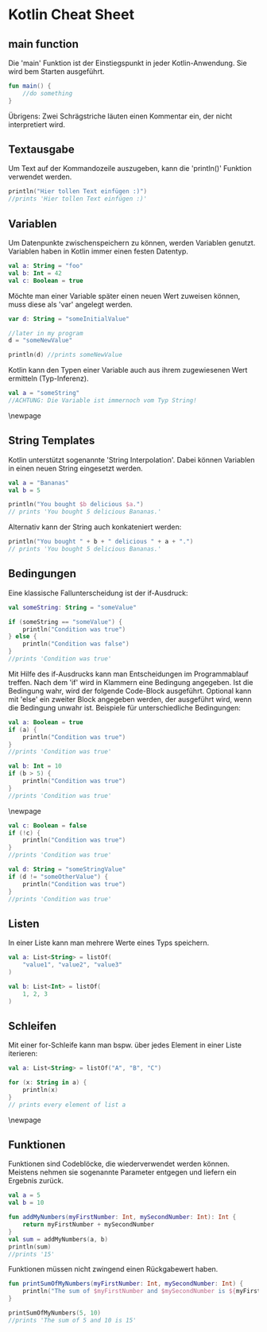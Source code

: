 # Kotlin Cheat Sheet

## main function
Die 'main' Funktion ist der Einstiegspunkt in jeder Kotlin-Anwendung. Sie wird bem Starten ausgeführt.

```kotlin
fun main() {
    //do something
}
```
Übrigens: Zwei Schrägstriche läuten einen Kommentar ein, der nicht interpretiert wird.

## Textausgabe
Um Text auf der Kommandozeile auszugeben, kann die 'println()' Funktion verwendet werden.
```kotlin
println("Hier tollen Text einfügen :)")
//prints 'Hier tollen Text einfügen :)'
```

## Variablen
Um Datenpunkte zwischenspeichern zu können, werden Variablen genutzt. Variablen haben in Kotlin immer einen festen Datentyp.

```kotlin
val a: String = "foo"
val b: Int = 42
val c: Boolean = true
```
Möchte man einer Variable später einen neuen Wert zuweisen können, muss diese als 'var' angelegt werden.
```kotlin
var d: String = "someInitialValue"

//later in my program
d = "someNewValue"

println(d) //prints someNewValue
```
Kotlin kann den Typen einer Variable auch aus ihrem zugewiesenen Wert ermitteln (Typ-Inferenz).
```kotlin
val a = "someString"
//ACHTUNG: Die Variable ist immernoch vom Typ String! 
```
\newpage
## String Templates
Kotlin unterstützt sogenannte 'String Interpolation'. Dabei können Variablen in einen neuen String eingesetzt werden.

```kotlin
val a = "Bananas"
val b = 5

println("You bought $b delicious $a.")
// prints 'You bought 5 delicious Bananas.'
```
Alternativ kann der String auch konkateniert werden:
```kotlin
println("You bought " + b + " delicious " + a + ".")
// prints 'You bought 5 delicious Bananas.'
```

## Bedingungen
Eine klassische Fallunterscheidung ist der if-Ausdruck:
```kotlin
val someString: String = "someValue"

if (someString == "someValue") {
    println("Condition was true")
} else {
    println("Condition was false")
}
//prints 'Condition was true'
```
Mit Hilfe des if-Ausdrucks kann man Entscheidungen im Programmablauf treffen. Nach dem 'if' wird in
Klammern eine Bedingung angegeben. Ist die Bedingung wahr, wird der folgende Code-Block ausgeführt.
Optional kann mit 'else' ein zweiter Block angegeben werden, der ausgeführt wird, wenn die Bedingung unwahr ist. Beispiele für unterschiedliche Bedingungen:

```kotlin
val a: Boolean = true
if (a) {
    println("Condition was true")
}
//prints 'Condition was true'

val b: Int = 10
if (b > 5) {
    println("Condition was true")
}
//prints 'Condition was true'
```
\newpage
```kotlin
val c: Boolean = false
if (!c) {
    println("Condition was true")
}
//prints 'Condition was true'

val d: String = "someStringValue"
if (d != "someOtherValue") {
    println("Condition was true")
}
//prints 'Condition was true'
```

## Listen
In einer Liste kann man mehrere Werte eines Typs speichern.

```kotlin
val a: List<String> = listOf(
    "value1", "value2", "value3"
)

val b: List<Int> = listOf(
    1, 2, 3
)
```

## Schleifen
Mit einer for-Schleife kann man bspw. über jedes Element in einer Liste iterieren:
```kotlin
val a: List<String> = listOf("A", "B", "C")

for (x: String in a) {
    println(x)
}
// prints every element of list a
```
\newpage
## Funktionen
Funktionen sind Codeblöcke, die wiederverwendet werden können. Meistens nehmen sie sogenannte Parameter entgegen und liefern ein Ergebnis zurück.

```kotlin
val a = 5
val b = 10

fun addMyNumbers(myFirstNumber: Int, mySecondNumber: Int): Int {
    return myFirstNumber + mySecondNumber
}
val sum = addMyNumbers(a, b)
println(sum)
//prints '15'
```

Funktionen müssen nicht zwingend einen Rückgabewert haben.
```kotlin
fun printSumOfMyNumbers(myFirstNumber: Int, mySecondNumber: Int) {
    println("The sum of $myFirstNumber and $mySecondNumber is ${myFirstNumber + mySecondNumber}")
}

printSumOfMyNumbers(5, 10)
//prints 'The sum of 5 and 10 is 15'

```